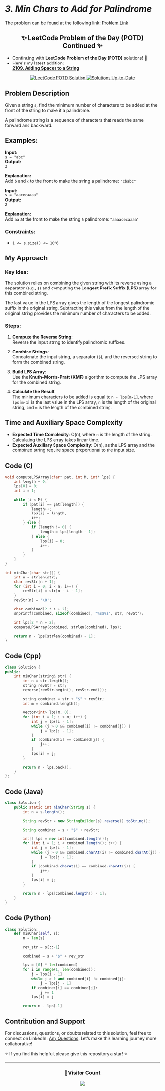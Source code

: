 # _3. Min Chars to Add for Palindrome_

The problem can be found at the following link: [Problem Link](https://www.geeksforgeeks.org/problems/minimum-characters-to-be-added-at-front-to-make-string-palindrome/1)

<div align="center">
  <h2>✨ LeetCode Problem of the Day (POTD) Continued ✨</h2>
</div>

- Continuing with **LeetCode Problem of the Day (POTD)** solutions! 🎯
- Here's my latest addition:  
  **[2109. Adding Spaces to a String](https://github.com/Hunterdii/Leetcode-POTD/blob/main/December%202024%20Leetcode%20Solution/2109.Adding%20Spaces%20to%20a%20String.md)**

<div align="center">
  <a href="https://github.com/Hunterdii/Leetcode-POTD/blob/main/December%202024%20Leetcode%20Solution/2109.Adding%20Spaces%20to%20a%20String.md">
    <img src="https://img.shields.io/badge/LeetCode%20POTD-Solution%20Live-brightgreen?style=for-the-badge&logo=leetcode" alt="LeetCode POTD Solution" />
  </a>
  <a href="https://github.com/Hunterdii/Leetcode-POTD/blob/main/December%202024%20Leetcode%20Solution/2109.Adding%20Spaces%20to%20a%20String.md">
    <img src="https://img.shields.io/badge/Solutions-Up%20to%20Date-blue?style=for-the-badge" alt="Solutions Up-to-Date" />
  </a>
</div>

## Problem Description

Given a string `s`, find the minimum number of characters to be added at the front of the string to make it a palindrome.

A palindrome string is a sequence of characters that reads the same forward and backward.

## Examples:

**Input:**  
`s = "abc"`  
**Output:**  
`2`

**Explanation:**  
Add `b` and `c` to the front to make the string a palindrome: `"cbabc"`

**Input:**  
`s = "aacecaaaa"`  
**Output:**  
`2`

**Explanation:**  
Add `aa` at the front to make the string a palindrome: `"aaaacecaaaa"`

### Constraints:

- `1 <= s.size() <= 10^6`

## My Approach

### Key Idea:

The solution relies on combining the given string with its reverse using a separator (e.g., `$`) and computing the **Longest Prefix Suffix (LPS)** array for this combined string.

The last value in the LPS array gives the length of the longest palindromic suffix in the original string. Subtracting this value from the length of the original string provides the minimum number of characters to be added.

### Steps:

1. **Compute the Reverse String**:  
   Reverse the input string to identify palindromic suffixes.

2. **Combine Strings**:  
   Concatenate the input string, a separator (`$`), and the reversed string to form the combined string.

3. **Build LPS Array**:  
   Use the **Knuth-Morris-Pratt (KMP)** algorithm to compute the LPS array for the combined string.

4. **Calculate the Result**:  
   The minimum characters to be added is equal to `n - lps[m-1]`, where `lps[m-1]` is the last value in the LPS array, `n` is the length of the original string, and `m` is the length of the combined string.

## Time and Auxiliary Space Complexity

- **Expected Time Complexity**: O(n), where `n` is the length of the string. Calculating the LPS array takes linear time.
- **Expected Auxiliary Space Complexity**: O(n), as the LPS array and the combined string require space proportional to the input size.

## Code (C)

```c
void computeLPSArray(char* pat, int M, int* lps) {
    int length = 0;
    lps[0] = 0;
    int i = 1;

    while (i < M) {
        if (pat[i] == pat[length]) {
            length++;
            lps[i] = length;
            i++;
        } else {
            if (length != 0) {
                length = lps[length - 1];
            } else {
                lps[i] = 0;
                i++;
            }
        }
    }
}

int minChar(char str[]) {
    int n = strlen(str);
    char revStr[n + 1];
    for (int i = 0; i < n; i++) {
        revStr[i] = str[n - i - 1];
    }
    revStr[n] = '\0';

    char combined[2 * n + 2];
    snprintf(combined, sizeof(combined), "%s$%s", str, revStr);

    int lps[2 * n + 2];
    computeLPSArray(combined, strlen(combined), lps);

    return n - lps[strlen(combined) - 1];
}
```

## Code (Cpp)

```cpp
class Solution {
public:
    int minChar(string& str) {
        int n = str.length();
        string revStr = str;
        reverse(revStr.begin(), revStr.end());

        string combined = str + "$" + revStr;
        int m = combined.length();

        vector<int> lps(m, 0);
        for (int i = 1; i < m; i++) {
            int j = lps[i - 1];
            while (j > 0 && combined[i] != combined[j]) {
                j = lps[j - 1];
            }
            if (combined[i] == combined[j]) {
                j++;
            }
            lps[i] = j;
        }

        return n - lps.back();
    }
};
```

## Code (Java)

```java
class Solution {
    public static int minChar(String s) {
        int n = s.length();

        String revStr = new StringBuilder(s).reverse().toString();

        String combined = s + "$" + revStr;

        int[] lps = new int[combined.length()];
        for (int i = 1; i < combined.length(); i++) {
            int j = lps[i - 1];
            while (j > 0 && combined.charAt(i) != combined.charAt(j)) {
                j = lps[j - 1];
            }
            if (combined.charAt(i) == combined.charAt(j)) {
                j++;
            }
            lps[i] = j;
        }

        return n - lps[combined.length() - 1];
    }
}
```

## Code (Python)

```python
class Solution:
    def minChar(self, s):
        n = len(s)

        rev_str = s[::-1]

        combined = s + "$" + rev_str

        lps = [0] * len(combined)
        for i in range(1, len(combined)):
            j = lps[i - 1]
            while j > 0 and combined[i] != combined[j]:
                j = lps[j - 1]
            if combined[i] == combined[j]:
                j += 1
            lps[i] = j

        return n - lps[-1]
```

## Contribution and Support

For discussions, questions, or doubts related to this solution, feel free to connect on LinkedIn: [Any Questions](https://www.linkedin.com/in/patel-hetkumar-sandipbhai-8b110525a/). Let’s make this learning journey more collaborative!

⭐ If you find this helpful, please give this repository a star! ⭐

---

<div align="center">
  <h3><b>📍Visitor Count</b></h3>
</div>

<p align="center">
  <img src="https://profile-counter.glitch.me/Hunterdii/count.svg" />
</p>
